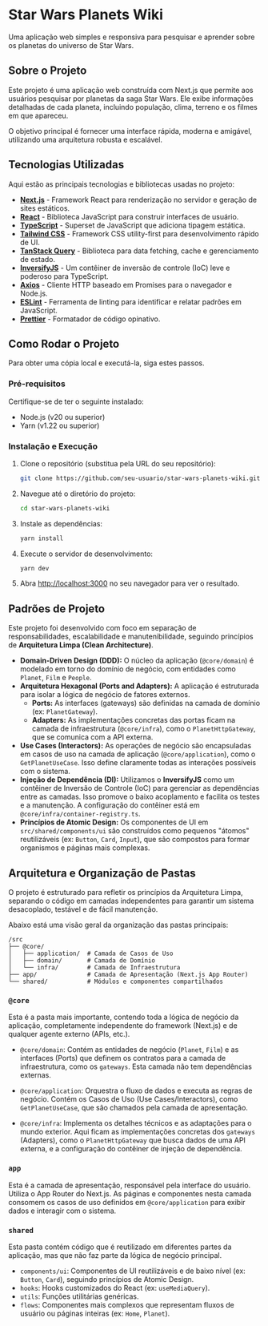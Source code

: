 # Star Wars Planets Wiki

Uma aplicação web simples e responsiva para pesquisar e aprender sobre os planetas do universo de Star Wars.

## Sobre o Projeto

Este projeto é uma aplicação web construída com Next.js que permite aos usuários pesquisar por planetas da saga Star Wars. Ele exibe informações detalhadas de cada planeta, incluindo população, clima, terreno e os filmes em que apareceu.

O objetivo principal é fornecer uma interface rápida, moderna e amigável, utilizando uma arquitetura robusta e escalável.

## Tecnologias Utilizadas

Aqui estão as principais tecnologias e bibliotecas usadas no projeto:

*   **[Next.js](https://nextjs.org/)** - Framework React para renderização no servidor e geração de sites estáticos.
*   **[React](https://reactjs.org/)** - Biblioteca JavaScript para construir interfaces de usuário.
*   **[TypeScript](https://www.typescriptlang.org/)** - Superset de JavaScript que adiciona tipagem estática.
*   **[Tailwind CSS](https://tailwindcss.com/)** - Framework CSS utility-first para desenvolvimento rápido de UI.
*   **[TanStack Query](https://tanstack.com/query/latest)** - Biblioteca para data fetching, cache e gerenciamento de estado.
*   **[InversifyJS](https://inversify.io/)** - Um contêiner de inversão de controle (IoC) leve e poderoso para TypeScript.
*   **[Axios](https://axios-http.com/)** - Cliente HTTP baseado em Promises para o navegador e Node.js.
*   **[ESLint](https://eslint.org/)** - Ferramenta de linting para identificar e relatar padrões em JavaScript.
*   **[Prettier](https://prettier.io/)** - Formatador de código opinativo.

## Como Rodar o Projeto

Para obter uma cópia local e executá-la, siga estes passos.

### Pré-requisitos

Certifique-se de ter o seguinte instalado:

*   Node.js (v20 ou superior)
*   Yarn (v1.22 ou superior)

### Instalação e Execução

1.  Clone o repositório (substitua pela URL do seu repositório):
    ```sh
    git clone https://github.com/seu-usuario/star-wars-planets-wiki.git
    ```
2.  Navegue até o diretório do projeto:
    ```sh
    cd star-wars-planets-wiki
    ```
3.  Instale as dependências:
    ```sh
    yarn install
    ```
4.  Execute o servidor de desenvolvimento:
    ```sh
    yarn dev
    ```
5.  Abra [http://localhost:3000](http://localhost:3000) no seu navegador para ver o resultado.

## Padrões de Projeto

Este projeto foi desenvolvido com foco em separação de responsabilidades, escalabilidade e manutenibilidade, seguindo princípios de **Arquitetura Limpa (Clean Architecture)**.

*   **Domain-Driven Design (DDD):** O núcleo da aplicação (`@core/domain`) é modelado em torno do domínio de negócio, com entidades como `Planet`, `Film` e `People`.
*   **Arquitetura Hexagonal (Ports and Adapters):** A aplicação é estruturada para isolar a lógica de negócio de fatores externos.
    *   **Ports:** As interfaces (gateways) são definidas na camada de domínio (ex: `PlanetGateway`).
    *   **Adapters:** As implementações concretas das portas ficam na camada de infraestrutura (`@core/infra`), como o `PlanetHttpGateway`, que se comunica com a API externa.
*   **Use Cases (Interactors):** As operações de negócio são encapsuladas em casos de uso na camada de aplicação (`@core/application`), como o `GetPlanetUseCase`. Isso define claramente todas as interações possíveis com o sistema.
*   **Injeção de Dependência (DI):** Utilizamos o **InversifyJS** como um contêiner de Inversão de Controle (IoC) para gerenciar as dependências entre as camadas. Isso promove o baixo acoplamento e facilita os testes e a manutenção. A configuração do contêiner está em `@core/infra/container-registry.ts`.
*   **Princípios de Atomic Design:** Os componentes de UI em `src/shared/components/ui` são construídos como pequenos "átomos" reutilizáveis (ex: `Button`, `Card`, `Input`), que são compostos para formar organismos e páginas mais complexas.

## Arquitetura e Organização de Pastas

O projeto é estruturado para refletir os princípios da Arquitetura Limpa, separando o código em camadas independentes para garantir um sistema desacoplado, testável e de fácil manutenção.

Abaixo está uma visão geral da organização das pastas principais:

```
/src
├── @core/
│   ├── application/  # Camada de Casos de Uso
│   ├── domain/       # Camada de Domínio
│   └── infra/        # Camada de Infraestrutura
├── app/              # Camada de Apresentação (Next.js App Router)
└── shared/           # Módulos e componentes compartilhados
```

### `@core`

Esta é a pasta mais importante, contendo toda a lógica de negócio da aplicação, completamente independente do framework (Next.js) e de qualquer agente externo (APIs, etc.).

*   `@core/domain`: Contém as entidades de negócio (`Planet`, `Film`) e as interfaces (Ports) que definem os contratos para a camada de infraestrutura, como os `gateways`. Esta camada não tem dependências externas.

*   `@core/application`: Orquestra o fluxo de dados e executa as regras de negócio. Contém os Casos de Uso (Use Cases/Interactors), como `GetPlanetUseCase`, que são chamados pela camada de apresentação.

*   `@core/infra`: Implementa os detalhes técnicos e as adaptações para o mundo exterior. Aqui ficam as implementações concretas dos `gateways` (Adapters), como o `PlanetHttpGateway` que busca dados de uma API externa, e a configuração do contêiner de injeção de dependência.

### `app`

Esta é a camada de apresentação, responsável pela interface do usuário. Utiliza o App Router do Next.js. As páginas e componentes nesta camada consomem os casos de uso definidos em `@core/application` para exibir dados e interagir com o sistema.

### `shared`

Esta pasta contém código que é reutilizado em diferentes partes da aplicação, mas que não faz parte da lógica de negócio principal.

*   `components/ui`: Componentes de UI reutilizáveis e de baixo nível (ex: `Button`, `Card`), seguindo princípios de Atomic Design.
*   `hooks`: Hooks customizados do React (ex: `useMediaQuery`).
*   `utils`: Funções utilitárias genéricas.
*   `flows`: Componentes mais complexos que representam fluxos de usuário ou páginas inteiras (ex: `Home`, `Planet`).
